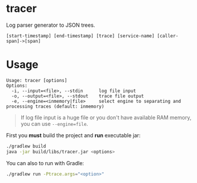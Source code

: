 # tracer

Log parser generator to JSON trees.

```
[start-timestamp] [end-timestamp] [trace] [service-name] [caller-span]->[span]
```

# Usage

```
Usage: tracer [options]
Options:
  -i, --input=<file>, --stdin      log file input
  -o, --output=<file>, --stdout    trace file output
  -e, --engine=<inmemory|file>     select engine to separating and processing traces (default: inmemory)
```

> If log file input is a huge file or you don't have available RAM memory, you can use `--engine=file`.

First you **must** build the project and **run** executable jar:

```sh
./gradlew build
java -jar build/libs/tracer.jar <options>
```

You can also to run with Gradle:

```sh
./gradlew run -Ptrace.args="<option>"
```